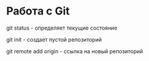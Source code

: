# Работа c Git

git status - определяет текущие состояние

git init - создает пустой репозиторий 

git remote add origin - ссылка на новый репозиторий 